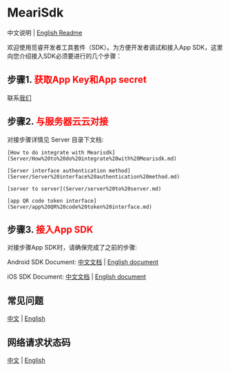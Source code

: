 # MeariSdk

中文说明 | [English Readme](README.md)

欢迎使用觅睿开发者工具套件（SDK）。为方便开发者调试和接入App SDK，这里向您介绍接入SDK必须要进行的几个步骤：

## 步骤1. <font color = red>获取App Key和App secret</font>
  联系[我们](https://www.meari.com/contact-us/)
    
## 步骤2. <font color = red>与服务器云云对接</font>
  对接步骤详情见 Server 目录下文档:
  
    [How to do integrate with Mearisdk](Server/How%20to%20do%20integrate%20with%20Mearisdk.md)
    
    [Server interface authentication method](Server/Server%20interface%20authentication%20method.md)
    
    [server to server](Server/server%20to%20server.md)
  
    [app QR code token interface](Server/app%20QR%20code%20token%20interface.md)
  
## 步骤3. <font color = red>接入App SDK</font>

  对接步骤App SDK时，请确保完成了之前的步骤:

Android SDK Document:
[中文文档](Android/docs/觅睿科技Android%20SDK接入指南.md) |  [English document](Android/docs/Meari%20Android%20SDK%20Guide.md)

iOS SDK Document:
[中文文档](iOS/docs/觅睿科技iOS%20SDK接入指南.md) | [English document](iOS/docs/MeariKit%20SDK%20Instruction.md)

## 常见问题
[中文](Common/FAQ.md) | [English](Common/FAQ-ENGLISH.md)

## 网络请求状态码
[中文](Common/Code.md) | [English](Common/Code-ENGLISH.md)
